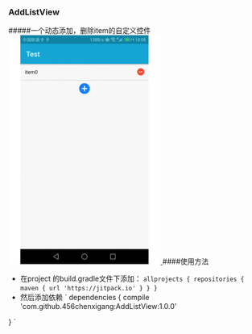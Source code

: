 ### AddListView
#####一个动态添加，删除item的自定义控件
<a href="./screenshots/AddListView.gif"> <img src="./screenshots/AddListView.gif" width = 60% /> </a>
####使用方法
- 在project 的build.gradle文件下添加：
`
allprojects {
    repositories {
        maven { url 'https://jitpack.io' }
    }
}
`
- 然后添加依赖
`
dependencies {
     compile 'com.github.456chenxigang:AddListView:1.0.0'

 }
 `